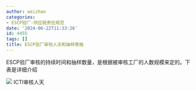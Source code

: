 ```yaml
---
author: weizhan
categories:
- ESCP验厂-供应链责任规范
date: '2024-06-22T11:33:26'
id: 4455
tags: []
title: ESCP验厂审核人天和抽样表格
---
```


ESCP验厂审核的持续时间和抽样数量，是根据被审核工厂的人数规模来定的。下表是详细介绍

![](https://csrwiki.com/wp-content/uploads/2023/10/ICTI验厂人天-774x1024.webp)
ICTI审核人天

